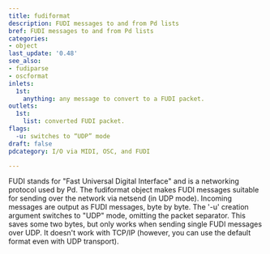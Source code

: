 ```yaml
---
title: fudiformat
description: FUDI messages to and from Pd lists
bref: FUDI messages to and from Pd lists
categories:
- object
last_update: '0.48'
see_also:
- fudiparse
- oscformat
inlets:
  1st:
    anything: any message to convert to a FUDI packet.
outlets:
  1st:
    list: converted FUDI packet.
flags:
  -u: switches to “UDP” mode
draft: false
pdcategory: I/O via MIDI, OSC, and FUDI

---
```

FUDI stands for "Fast Universal Digital Interface" and is a networking protocol used by Pd. The fudiformat object makes FUDI messages suitable for sending over the network via netsend (in UDP mode). Incoming messages are output as FUDI messages, byte by byte. The '-u' creation argument switches to "UDP" mode, omitting the packet separator. This saves some two bytes, but only works when sending single FUDI messages over UDP. It doesn't work with TCP/IP (however, you can use the default format even with UDP transport).

